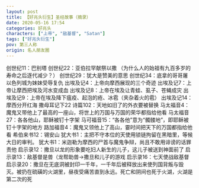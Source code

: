 ```yaml
---
layout: post
title: 【好兆头衍生】圣经故事（摘录）
date: 2020-05-16 17:54
categories: 好兆头
characters: ["上帝", "敌基督", "Satan"]
tags: ["好兆头衍生"]
pov: 第三人称
origin: 名人朋友圈
---
```


创世纪11：巴别塔
创世纪22：亚伯拉罕献祭以撒
（为什么人的始祖有九百多岁的寿命之后逐代减少？）
创世纪29：犹大是赞美的意思
创世纪34：底拿的哥哥屠以色列城为妹妹受辱复仇
出埃及记4：上帝向摩西展现的三个奇迹
出埃及记7：上帝让摩西把埃及河水变成血
出埃及记8：上帝在埃及让青蛙、虱子、苍蝇成灾
出埃及记9：上帝在埃及降下瘟疫、起泡的疮、冰雹（夹杂着火的雹）
出埃及记14：摩西分开红海
撒母耳记下22
诗篇102：天地如旧了的外衣要被替换
马太福音4：魔鬼又带他上了最高的一座山，将世上的万国与万国的荣华都指给他看
马太福音27：各各他山，耶稣被钉十字架
马可福音15：“各各他”意为“髑髅地”，即耶稣被钉十字架的地方
路加福音4：魔鬼又领他上了高山，霎时间把天下的万国都指给他看
希伯来书12：锡安山
犹大书1：主把不守本位的天使用锁链拘留在黑暗里，等候大日的审判。
犹大书1：米迦勒为摩西的尸首与魔鬼争辩，尚且不敢用诽谤的话罪责他
启示录12：撒旦以龙的形象要吃妇人新生的儿子，这儿子被送到神面前了
启示录13：敌基督是兽（龙帮助兽→撒旦和儿子的游戏
启示录16：七天使战敌基督
启示录20：撒旦在无底洞被封印一千年，一千年后被释放出来使列国背叛与毁灭。被扔在硫磺的火湖里，昼夜受痛苦直到永远。死亡和阴间也死于火湖，火湖是第二次的死
